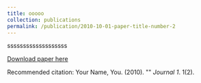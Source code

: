 ```yaml
---
title: ooooo
collection: publications
permalink: /publication/2010-10-01-paper-title-number-2
---
```

sssssssssssssssssss

[Download paper here](http://academicpages.github.io/files/paper2.pdf)

Recommended citation: Your Name, You. (2010). "" <i>Journal 1</i>. 1(2).
